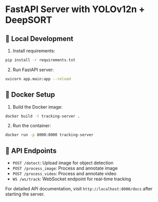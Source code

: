 # FastAPI Server with YOLOv12n + DeepSORT

## 🔧 Local Development

1. Install requirements:
```bash
pip install -r requirements.txt
```

2. Run FastAPI server:
```bash
uvicorn app.main:app --reload
```

## 🐳 Docker Setup

1. Build the Docker image:
```bash
docker build -t tracking-server .
```

2. Run the container:
```bash
docker run -p 8000:8000 tracking-server
```

## 📝 API Endpoints

- `POST /detect`: Upload image for object detection
- `POST /process_image`: Process and annotate image
- `POST /process_video`: Process and annotate video
- `WS /ws/track`: WebSocket endpoint for real-time tracking

For detailed API documentation, visit `http://localhost:8000/docs` after starting the server.